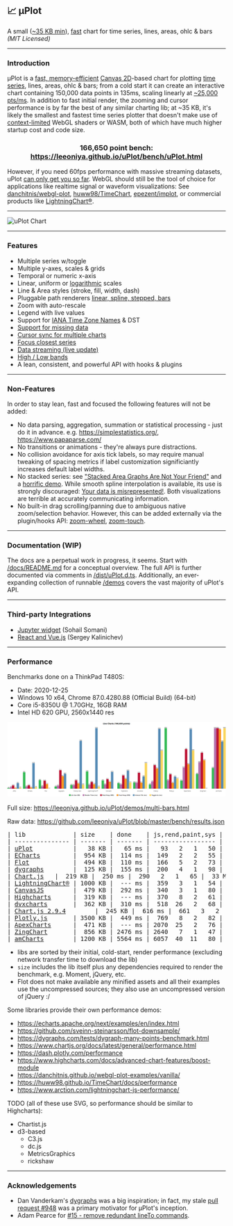 ## 📈 μPlot

A small ([~35 KB min](https://github.com/leeoniya/uPlot/tree/master/dist/uPlot.iife.min.js)), [fast](#performance) chart for time series, lines, areas, ohlc & bars _(MIT Licensed)_

---
### Introduction

μPlot is a [fast, memory-efficient](#performance) [Canvas 2D](https://developer.mozilla.org/en-US/docs/Web/API/CanvasRenderingContext2D)-based chart for plotting [time series](https://en.wikipedia.org/wiki/Time_series), lines, areas, ohlc & bars; from a cold start it can create an interactive chart containing 150,000 data points in 135ms, scaling linearly at [~25,000 pts/ms](https://leeoniya.github.io/uPlot/bench/uPlot-10M.html). In addition to fast initial render, the zooming and cursor performance is by far the best of any similar charting lib; at ~35 KB, it's likely the smallest and fastest time series plotter that doesn't make use of [context-limited](https://bugs.chromium.org/p/chromium/issues/detail?id=771792) WebGL shaders or WASM, both of which have much higher startup cost and code size.

<h3 align="center">166,650 point bench: <a href="https://leeoniya.github.io/uPlot/bench/uPlot.html">https://leeoniya.github.io/uPlot/bench/uPlot.html</a></h3>

However, if you need 60fps performance with massive streaming datasets, uPlot [can only get you so far](https://huww98.github.io/TimeChart/docs/performance).
WebGL should still be the tool of choice for applications like realtime signal or waveform visualizations:
See [danchitnis/webgl-plot](https://github.com/danchitnis/webgl-plot), [huww98/TimeChart](https://github.com/huww98/TimeChart), [epezent/implot](https://github.com/epezent/implot), or commercial products like [LightningChart®](https://www.arction.com/lightningchart-js/).

---
![uPlot Chart](uPlot.png "uPlot Chart")

---
### Features

- Multiple series w/toggle
- Multiple y-axes, scales & grids
- Temporal or numeric x-axis
- Linear, uniform or [logarithmic](https://leeoniya.github.io/uPlot/demos/log-scales.html) scales
- Line & Area styles (stroke, fill, width, dash)
- Pluggable path renderers [linear, spline, stepped, bars](https://leeoniya.github.io/uPlot/demos/line-paths.html)
- Zoom with auto-rescale
- Legend with live values
- Support for [IANA Time Zone Names](https://en.wikipedia.org/wiki/List_of_tz_database_time_zones) & DST
- [Support for missing data](https://leeoniya.github.io/uPlot/demos/missing-data.html)
- [Cursor sync for multiple charts](https://leeoniya.github.io/uPlot/demos/sync-cursor.html)
- [Focus closest series](https://leeoniya.github.io/uPlot/demos/focus-cursor.html)
- [Data streaming (live update)](https://leeoniya.github.io/uPlot/demos/stream-data.html)
- [High / Low bands](https://leeoniya.github.io/uPlot/demos/high-low-bands.html)
- A lean, consistent, and powerful API with hooks & plugins

---
### Non-Features

In order to stay lean, fast and focused the following features will not be added:

- No data parsing, aggregation, summation or statistical processing - just do it in advance. e.g. https://simplestatistics.org/, https://www.papaparse.com/
- No transitions or animations - they're always pure distractions.
- No collision avoidance for axis tick labels, so may require manual tweaking of spacing metrics if label customization significiantly increases default label widths.
- No stacked series: see ["Stacked Area Graphs Are Not Your Friend"](https://everydayanalytics.ca/2014/08/stacked-area-graphs-are-not-your-friend.html) and a [horrific demo](https://leeoniya.github.io/uPlot/demos/stacked-series.html). While smooth spline interpolation is available, its use is strongly discouraged: [Your data is misrepresented!](http://www.vizwiz.com/2011/12/when-you-use-smoothed-line-chart-your.html). Both visualizations are terrible at accurately communicating information.
- No built-in drag scrolling/panning due to ambiguous native zoom/selection behavior. However, this can be added externally via the plugin/hooks API: [zoom-wheel](https://leeoniya.github.io/uPlot/demos/zoom-wheel.html), [zoom-touch](https://leeoniya.github.io/uPlot/demos/zoom-touch.html).

---
### Documentation (WIP)

The docs are a perpetual work in progress, it seems.
Start with [/docs/README.md](https://github.com/leeoniya/uPlot/tree/master/docs) for a conceptual overview.
The full API is further documented via comments in [/dist/uPlot.d.ts](https://github.com/leeoniya/uPlot/blob/master/dist/uPlot.d.ts).
Additionally, an ever-expanding collection of runnable [/demos](https://leeoniya.github.io/uPlot/demos/index.html) covers the vast majority of uPlot's API.

---
### Third-party Integrations

- [Jupyter widget](https://github.com/sohailsomani/uplot_jupyter_widget) (Sohail Somani)
- [React and Vue.js](https://github.com/skalinichev/uplot-wrappers) (Sergey Kalinichev)

---
### Performance

Benchmarks done on a ThinkPad T480S:

- Date: 2020-12-25
- Windows 10 x64, Chrome 87.0.4280.88 (Official Build) (64-bit)
- Core i5-8350U @ 1.70GHz, 16GB RAM
- Intel HD 620 GPU, 2560x1440 res

![uPlot Performance](perf.png "uPlot Performance")

Full size: https://leeoniya.github.io/uPlot/demos/multi-bars.html

Raw data: https://github.com/leeoniya/uPlot/blob/master/bench/results.json

<pre>
| lib             | size    | done    | js,rend,paint,sys | heap peak,final | mousemove (10s)     |
| --------------- | ------- | ------- | ----------------- | --------------- | ------------------- |
| <a href="https://leeoniya.github.io/uPlot/bench/uPlot.html">uPlot</a>           |   38 KB |   65 ms |   93   2   1   50 |  13 MB   3 MB   |  167  384  128  223 |
| <a href="https://leeoniya.github.io/uPlot/bench/ECharts.html">ECharts</a>         |  954 KB |  114 ms |  149   2   2   55 |  13 MB   5 MB   | 2783  495  147  698 |
| <a href="https://leeoniya.github.io/uPlot/bench/Flot.html">Flot</a>            |  494 KB |  110 ms |  166   5   2   73 |  32 MB  18 MB   | ---                 |
| <a href="https://leeoniya.github.io/uPlot/bench/dygraphs.html">dygraphs</a>        |  125 KB |  155 ms |  200   4   1   98 |  72 MB  49 MB   | 1663  237  113  374 |
| <a href="https://leeoniya.github.io/uPlot/bench/Chart.js.html">Chart.js</a>   |  219 KB |  250 ms |  290   2   1   65 |  33 MB  20 MB   | 6256   50   79 1313 |
| <a href="https://leeoniya.github.io/uPlot/bench/LightningChart.html">LightningChart®</a> | 1000 KB |  --- ms |  359   3   1   54 |  26 MB  18 MB   | 9308   87   71  279 |
| <a href="https://leeoniya.github.io/uPlot/bench/CanvasJS.html">CanvasJS</a>        |  479 KB |  292 ms |  340   3   1   80 |  38 MB  27 MB   | 1782  431  112  354 |
| <a href="https://leeoniya.github.io/uPlot/bench/Highcharts.html">Highcharts</a>      |  319 KB |  --- ms |  370   8   2   61 |  52 MB  38 MB   | 1806  661  176  243 |
| <a href="https://leeoniya.github.io/uPlot/bench/dvxcharts.html">dvxcharts</a>       |  362 KB |  310 ms |  518  26   2   68 |  62 MB  24 MB   | 1033  592  146  189 |
| <a href="https://leeoniya.github.io/uPlot/bench/Chart.js-2.9.4.html">Chart.js 2.9.4</a>        |  245 KB |  616 ms |  661   3   2   70 |  92 MB  79 MB   | 8471    6    9 1152 |
| <a href="https://leeoniya.github.io/uPlot/bench/Plotly.js.html">Plotly.js</a>       | 3500 KB |  449 ms |  769   8   2   82 |  56 MB  23 MB   | 1522  201   52  172 |
| <a href="https://leeoniya.github.io/uPlot/bench/ApexCharts.html">ApexCharts</a>      |  471 KB |  --- ms | 2070  25   2   76 | 154 MB  95 MB   | 8593  713  106  174 |
| <a href="https://leeoniya.github.io/uPlot/bench/ZingChart.html">ZingChart</a>       |  856 KB | 2476 ms | 2640   7   1   47 | 140 MB 111 MB   | ---                 |
| <a href="https://leeoniya.github.io/uPlot/bench/amCharts.html">amCharts</a>        | 1200 KB | 5564 ms | 6057  40  11   80 | 235 MB 231 MB   | 6309  650  248  375 |
</pre>

- libs are sorted by their initial, cold-start, render performance (excluding network transfer time to download the lib)
- `size` includes the lib itself plus any dependencies required to render the benchmark, e.g. Moment, jQuery, etc.
- Flot does not make available any minified assets and all their examples use the uncompressed sources; they also use an uncompressed version of jQuery :/

Some libraries provide their own performance demos:

- https://echarts.apache.org/next/examples/en/index.html
- https://github.com/sveinn-steinarsson/flot-downsample/
- https://dygraphs.com/tests/dygraph-many-points-benchmark.html
- https://www.chartjs.org/docs/latest/general/performance.html
- https://dash.plotly.com/performance
- https://www.highcharts.com/docs/advanced-chart-features/boost-module
- https://danchitnis.github.io/webgl-plot-examples/vanilla/
- https://huww98.github.io/TimeChart/docs/performance
- https://www.arction.com/lightningchart-js-performance/

TODO (all of these use SVG, so performance should be similar to Highcharts):

- Chartist.js
- d3-based
  - C3.js
  - dc.js
  - MetricsGraphics
  - rickshaw

---
### Acknowledgements

- Dan Vanderkam's [dygraphs](https://github.com/danvk/dygraphs) was a big inspiration; in fact, my stale [pull request #948](https://github.com/danvk/dygraphs/pull/948) was a primary motivator for μPlot's inception.
- Adam Pearce for [#15 - remove redundant lineTo commands](https://github.com/leeoniya/uPlot/issues/15).
